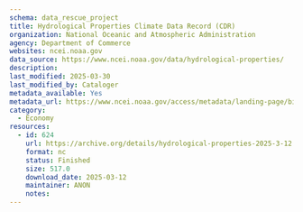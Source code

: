 ```yaml
---
schema: data_rescue_project 
title: Hydrological Properties Climate Data Record (CDR)
organization: National Oceanic and Atmospheric Administration
agency: Department of Commerce
websites: ncei.noaa.gov
data_source: https://www.ncei.noaa.gov/data/hydrological-properties/
description: 
last_modified: 2025-03-30
last_modified_by: Cataloger
metadata_available: Yes
metadata_url: https://www.ncei.noaa.gov/access/metadata/landing-page/bin/iso?id=gov.noaa.ncdc:C00982
category:
  - Economy
resources:
  - id: 624
    url: https://archive.org/details/hydrological-properties-2025-3-12
    format: nc
    status: Finished
    size: 517.0
    download_date: 2025-03-12
    maintainer: ANON
    notes: 
---
```

